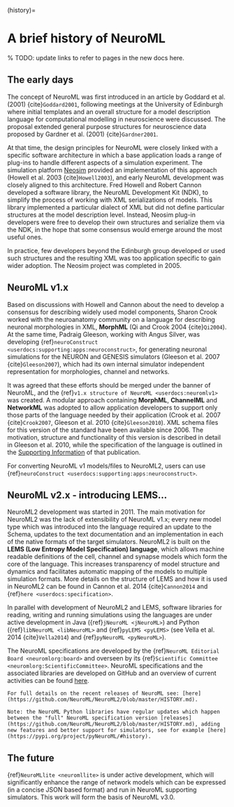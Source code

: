 (history)=
# A brief history of NeuroML

% TODO: update links to refer to pages in the new docs here.

## The early days

The concept of NeuroML was first introduced in an article by Goddard et al. (2001) {cite}`Goddard2001`, following meetings at the University of Edinburgh where initial templates and an overall structure for a model description language for computational modelling in neuroscience were discussed.
The proposal extended general purpose structures for neuroscience data proposed by Gardner et al. (2001) {cite}`Gardner2001`.

At that time, the design principles for NeuroML were closely linked with a specific software architecture in which a base application loads a range of plug-ins to handle different aspects of a simulation experiment.
The simulation platform [Neosim](http://www.neurogems.org/neosim2/) provided an implementation of this approach (Howell et al. 2003 {cite}`Howell2003`), and early NeuroML development was closely aligned to this architecture.
Fred Howell and Robert Cannon developed a software library, the NeuroML Development Kit (NDK), to simplify the process of working with XML serializations of models.
This library implemented a particular dialect of XML but did not define particular structures at the model description level.
Instead, Neosim plug-in developers were free to develop their own structures and serialize them via the NDK, in the hope that some consensus would emerge around the most useful ones.

In practice, few developers beyond the Edinburgh group developed or used such structures and the resulting XML was too application specific to gain wider adoption.
The Neosim project was completed in 2005.

## NeuroML v1.x

Based on discussions with Howell and Cannon about the need to develop a consensus for describing widely used model components, Sharon Crook worked with the neuroanatomy community on a language for describing neuronal morphologies in XML, **MorphML** (Qi and Crook 2004 {cite}`Qi2004`).
At the same time, Padraig Gleeson, working with Angus Silver, was developing {ref}`neuroConstruct <userdocs:supporting:apps:neuroconstruct>`, for generating neuronal simulations for the NEURON and GENESIS simulators (Gleeson et al. 2007 {cite}`Gleeson2007`), which had its own internal simulator independent representation for morphologies, channel and networks.

It was agreed that these efforts should be merged under the banner of NeuroML, and the {ref}`v1.x structure of NeuroML <userdocs:neuromlv1>` was created.
A modular approach containing **MorphML**, **ChannelML** and **NetworkML** was adopted to allow application developers to support only those parts of the language needed by their application (Crook et al. 2007 {cite}`Crook2007`, Gleeson et al. 2010 {cite}`Gleeson2010`).
XML schema files for this version of the standard have been available since 2006.
The motivation, structure and functionality of this version is described in detail in Gleeson et al. 2010, while the specification of the language is outlined in the [Supporting Information](http://www.ploscompbiol.org/article/info:doi/10.1371/journal.pcbi.1000815#s5) of that publication.

For converting NeuroML v1 models/files to NeuroML2, users can use {ref}`neuroConstruct <userdocs:supporting:apps:neuroconstruct>`.

## NeuroML v2.x - introducing LEMS...

NeuroML2 development was started in 2011.
The main motivation for NeuroML2 was the lack of extensibility of NeuroML v1.x; every new model type which was introduced into the language required an update to the Schema, updates to the text documentation and an implementation in each of the native formats of the target simulators.
NeuroML2 is built on the **LEMS (Low Entropy Model Specification) language**, which allows machine readable definitions of the cell, channel and synapse models which form the core of the language.
This increases transparency of model structure and dynamics and facilitates automatic mapping of the models to multiple simulation formats.
More details on the structure of LEMS and how it is used in NeuroML2 can be found in Cannon et al. 2014 {cite}`Cannon2014` and {ref}`here <userdocs:specification>`.

In parallel with development of NeuroML2 and LEMS, software libraries for reading, writing and running simulations using the languages are under active development in Java ({ref}`jNeuroML <jNeuroML>`) and Python ({ref}`libNeuroML <libNeuroML>` and {ref}`pyLEMS <pyLEMS>` (see Vella et al. 2014 {cite}`Vella2014`) and {ref}`pyNeuroML <pyNeuroML>`).

The NeuroML specifications are developed by the {ref}`NeuroML Editorial Board <neuromlorg:board>` and overseen by its {ref}`Scientific Committee <neuromlorg:ScientificCommittee>`.
NeuroML specifications and the associated libraries are developed on GitHub and an overview of current activities can be found [here](https://github.com/NeuroML/NeuroML2/projects/1).


```{admonition} Recent releases of NeuroML2
For full details on the recent releases of NeuroML see: [here](https://github.com/NeuroML/NeuroML2/blob/master/HISTORY.md).

Note: the NeuroML Python libraries have regular updates which happen between the "full" NeuroML specification version [releases](https://github.com/NeuroML/NeuroML2/blob/master/HISTORY.md), adding new features and better support for simulators, see for example [here](https://pypi.org/project/pyNeuroML/#history). 
```


## The future

{ref}`NeuroMLlite <neuromllite>` is under active development, which will significantly enhance the range of network models which can be expressed (in a concise JSON based format) and run in NeuroML supporting simulators. This work will form the basis of NeuroML v3.0.
